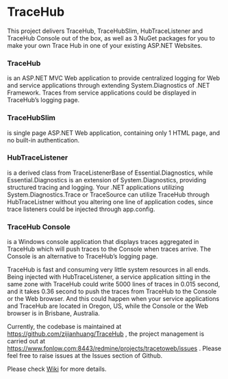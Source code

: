 # TraceHub

This project delivers TraceHub, TraceHubSlim, HubTraceListener and TraceHub Console out of the box, as well as 3 NuGet packages for you to make your own Trace Hub in one of your existing ASP.NET Websites.

### TraceHub 
is an ASP.NET MVC Web application to provide centralized logging for Web and service applications through extending System.Diagnostics of .NET Framework. Traces from service applications could be displayed in TraceHub’s logging page.

### TraceHubSlim 
is single page ASP.NET Web application, containing only 1 HTML page, and no built-in authentication. 

### HubTraceListener 
is a derived class from TraceListenerBase of Essential.Diagnostics, while Essential.Diagnostics is an extension of System.Diagnostics, providing structured tracing and logging. Your .NET applications utilizing System.Diagnostics.Trace or TraceSource can utilize TraceHub through HubTraceListner without you altering one line of application codes, since trace listeners could be injected through app.config.

### TraceHub Console 
is a Windows console application that displays traces aggregated in TraceHub which will push traces to the Console when traces arrive. The Console is an alternative to TraceHub’s logging page.

TraceHub is fast and consuming very little system resources in all ends. Being injected with HubTraceListener, a service application sitting in the same zone with TraceHub could write 5000 lines of traces in 0.015 second, and it takes 0.36 second to push the traces from TraceHub to the Console or the Web browser. And this could happen when your service applications and TraceHub are located in Oregon, US, while the Console or the Web browser is in Brisbane, Australia.

Currently, the codebase is maintained at https://github.com/zijianhuang/TraceHub , the project management is carried out at https://www.fonlow.com:8443/redmine/projects/tracetoweb/issues . Please feel free to raise issues at the Issues section of Github.

Please check [Wiki](https://github.com/zijianhuang/TraceHub/wiki) for more details.

